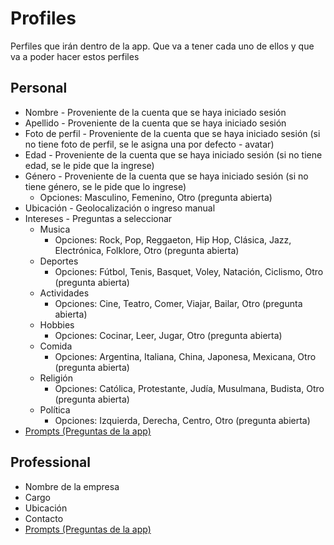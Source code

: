 # Profiles

Perfiles que irán dentro de la app. Que va a tener cada uno de ellos y que va a poder hacer estos perfiles

## Personal

- Nombre - Proveniente de la cuenta que se haya iniciado sesión
- Apellido - Proveniente de la cuenta que se haya iniciado sesión
- Foto de perfil - Proveniente de la cuenta que se haya iniciado sesión (si no tiene foto de perfil, se le asigna una por defecto - avatar)
- Edad - Proveniente de la cuenta que se haya iniciado sesión (si no tiene edad, se le pide que la ingrese)
- Género - Proveniente de la cuenta que se haya iniciado sesión (si no tiene género, se le pide que lo ingrese)
	- Opciones: Masculino, Femenino, Otro (pregunta abierta)
- Ubicación - Geolocalización o ingreso manual
- Intereses - Preguntas a seleccionar
	- Musica
		- Opciones: Rock, Pop, Reggaeton, Hip Hop, Clásica, Jazz, Electrónica, Folklore, Otro (pregunta abierta)
	- Deportes
		- Opciones: Fútbol, Tenis, Basquet, Voley, Natación, Ciclismo, Otro (pregunta abierta)
	- Actividades
		- Opciones: Cine, Teatro, Comer, Viajar, Bailar, Otro (pregunta abierta)
	- Hobbies
		- Opciones: Cocinar, Leer, Jugar, Otro (pregunta abierta)
	- Comida
		- Opciones: Argentina, Italiana, China, Japonesa, Mexicana, Otro (pregunta abierta)
	- Religión
		- Opciones: Católica, Protestante, Judía, Musulmana, Budista, Otro (pregunta abierta)
	- Política
		- Opciones: Izquierda, Derecha, Centro, Otro (pregunta abierta)
- [Prompts (Preguntas de la app)](Personal.Pompts.md)

## Professional

- Nombre de la empresa
- Cargo
- Ubicación
- Contacto
- [Prompts (Preguntas de la app)](Professional.Pompts.md)
